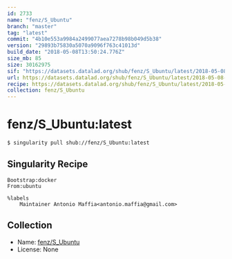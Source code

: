 ```yaml
---
id: 2733
name: "fenz/S_Ubuntu"
branch: "master"
tag: "latest"
commit: "4b10e553a9984a2499077aea7278b98b049d5b38"
version: "29893b75830a5070a9096f763c41013d"
build_date: "2018-05-08T13:50:24.776Z"
size_mb: 85
size: 30162975
sif: "https://datasets.datalad.org/shub/fenz/S_Ubuntu/latest/2018-05-08-4b10e553-29893b75/29893b75830a5070a9096f763c41013d.simg"
url: https://datasets.datalad.org/shub/fenz/S_Ubuntu/latest/2018-05-08-4b10e553-29893b75/
recipe: https://datasets.datalad.org/shub/fenz/S_Ubuntu/latest/2018-05-08-4b10e553-29893b75/Singularity
collection: fenz/S_Ubuntu
---
```


# fenz/S_Ubuntu:latest

```bash
$ singularity pull shub://fenz/S_Ubuntu:latest
```

## Singularity Recipe

```singularity
Bootstrap:docker
From:ubuntu
    
%labels
    Maintainer Antonio Maffia<antonio.maffia@gmail.com>
```

## Collection

 - Name: [fenz/S_Ubuntu](https://github.com/fenz/S_Ubuntu)
 - License: None

